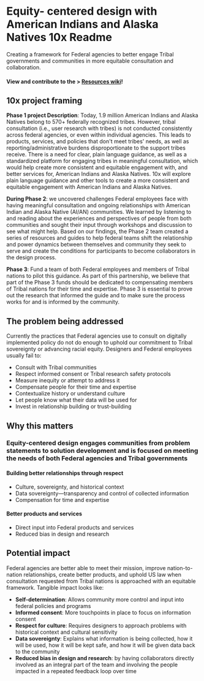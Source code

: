 # Equity- centered design with American Indians and Alaska Natives 10x Readme
Creating a framework for Federal agencies to better engage Tribal governments and communities in more equitable consultation and collaboration. 

#### View and contribute to the > [Resources wiki](https://github.com/18F/Equity-centered-design-with-American-Indians-and-Alaska-Natives-10x/wiki)!


## 10x project framing 
**Phase 1 project Description**: Today, 1.9 million American Indians and Alaska Natives belong to 570+ federally recognized tribes. However, tribal consultation (i.e., user research with tribes) is not conducted consistently across federal agencies, or even within individual agencies. This leads to products, services, and policies that don't meet tribes' needs, as well as reporting/administrative burdens disproportionate to the support tribes receive. There is a need for clear, plain language guidance, as well as a standardized platform for engaging tribes in meaningful consultation, which would help create more consistent and equitable engagement with, and better services for, American Indians and Alaska Natives. 10x will explore plain language guidance and other tools to create a more consistent and equitable engagement with American Indians and Alaska Natives.

**During Phase 2**: we uncovered challenges Federal employees face with having meaningful consultation and ongoing relationships with American Indian and Alaska Native (AI/AN) communities. We learned by listening to and reading about the experiences and perspectives of people from both communities and sought their input through workshops and discussion to see what might help. Based on our findings, the Phase 2 team created a series of resources and guides to help federal teams shift the relationship and power dynamics between themselves and community they seek to serve and create the conditions for participants to become collaborators in the design process. 

**Phase 3**: Fund a team of both Federal employees and members of Tribal nations to pilot this guidance. As part of this partnership, we believe that part of the Phase 3 funds should be dedicated to compensating members of Tribal nations for their time and expertise. Phase 3 is essential to prove out the research that informed the guide and to make sure the process works for and is informed by the community. 

## The problem being addressed 
Currently the practices that Federal agencies use to consult on digitally implemented policy do not do enough to uphold our commitment to Tribal sovereignty or advancing racial equity. Designers and Federal employees usually fail to:
- Consult with Tribal communities
- Respect informed consent or Tribal research safety protocols
- Measure inequity or attempt to address it
- Compensate people for their time and expertise
- Contextualize history or understand culture
- Let people know what their data will be used for
- Invest in relationship building or trust-building

## Why this matters 
### Equity-centered design engages communities from problem statements to solution development and is focused on meeting the needs of both Federal agencies and Tribal governments 
#### Building better relationships through respect
- Culture, sovereignty, and historical context
- Data sovereignty—transparency and control of collected information
- Compensation for time and expertise
#### Better products and services 
- Direct input into Federal products and services
- Reduced bias in design and research

## Potential impact
Federal agencies are better able to meet their mission, improve nation-to-nation relationships, create better products, and uphold US law when consultation requested from Tribal nations is approached with an equitable framework. Tangible impact looks like: 
- **Self-determination**: Allows community more control and input into federal policies and programs
- **Informed consent**: More touchpoints in place to focus on information consent 
- **Respect for culture**: Requires designers to approach problems with historical context and cultural sensitivity
- **Data sovereignty**: Explains what information is being collected, how it will be used, how it will be kept safe, and how it will be given data back to the community
- **Reduced bias in design and research**: by having collaborators directly involved as an integral part of the team and involving the people impacted in a repeated feedback loop over time 



